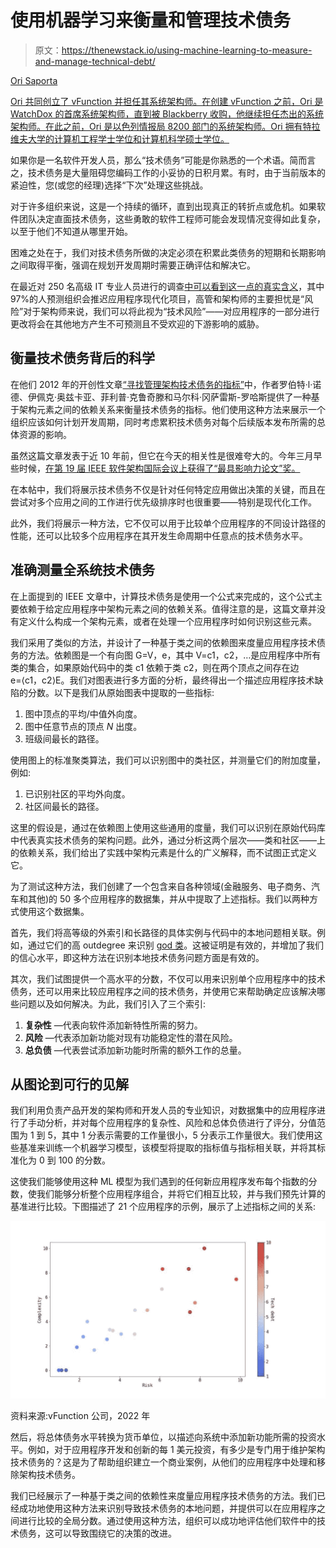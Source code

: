 # 使用机器学习来衡量和管理技术债务

> 原文：<https://thenewstack.io/using-machine-learning-to-measure-and-manage-technical-debt/>

[](https://www.linkedin.com/in/ori-saporta-9023b43/?originalSubdomain=il)

[Ori Saporta](https://www.linkedin.com/in/ori-saporta-9023b43/?originalSubdomain=il)

[Ori 共同创立了 vFunction 并担任其系统架构师。在创建 vFunction 之前，Ori 是 WatchDox 的首席系统架构师，直到被 Blackberry 收购，他继续担任杰出的系统架构师。在此之前，Ori 是以色列情报局 8200 部门的系统架构师。Ori 拥有特拉维夫大学的计算机工程学士学位和计算机科学硕士学位。](https://www.linkedin.com/in/ori-saporta-9023b43/?originalSubdomain=il)

[](https://www.linkedin.com/in/ori-saporta-9023b43/?originalSubdomain=il)[](https://www.linkedin.com/in/ori-saporta-9023b43/?originalSubdomain=il)

如果你是一名软件开发人员，那么“技术债务”可能是你熟悉的一个术语。简而言之，技术债务是大量阻碍您编码工作的小妥协的日积月累。有时，由于当前版本的紧迫性，您(或您的经理)选择“下次”处理这些挑战。

对于许多组织来说，这是一个持续的循环，直到出现真正的转折点或危机。如果软件团队决定直面技术债务，这些勇敢的软件工程师可能会发现情况变得如此复杂，以至于他们不知道从哪里开始。

困难之处在于，我们对技术债务所做的决定必须在积累此类债务的短期和长期影响之间取得平衡，强调在规划开发周期时需要正确评估和解决它。

在最近对 250 名高级 IT 专业人员进行的调查[中可以看到这一点的真实含义](https://vfunction.com/resources/report-wakefield-why-app-modernization-projects-fail/)，其中 97%的人预测组织会推迟应用程序现代化项目，高管和架构师的主要担忧是“风险”对于架构师来说，我们可以将此视为“技术风险”——对应用程序的一部分进行更改将会在其他地方产生不可预测且不受欢迎的下游影响的威胁。

## 衡量技术债务背后的科学

在他们 2012 年的开创性文章[“寻找管理架构技术债务的指标”](https://resources.sei.cmu.edu/asset_files/conferencepaper/2012_021_001_88045.pdf)中，作者罗伯特·l·诺德、伊佩克·奥兹卡亚、菲利普·克鲁奇滕和马尔科·冈萨雷斯-罗哈斯提供了一种基于架构元素之间的依赖关系来衡量技术债务的指标。他们使用这种方法来展示一个组织应该如何计划开发周期，同时考虑累积技术债务对每个后续版本发布所需的总体资源的影响。

虽然这篇文章发表于近 10 年前，但它在今天的相关性是很难夸大的。今年三月早些时候，[在第 19 届 IEEE 软件架构国际会议上获得了“最具影响力论文”奖。](https://twitter.com/ICSAconf/status/1499633253724360707)

在本帖中，我们将展示技术债务不仅是针对任何特定应用做出决策的关键，而且在尝试对多个应用之间的工作进行优先级排序时也很重要——特别是现代化工作。

此外，我们将展示一种方法，它不仅可以用于比较单个应用程序的不同设计路径的性能，还可以比较多个应用程序在其开发生命周期中任意点的技术债务水平。

## 准确测量全系统技术债务

在上面提到的 IEEE 文章中，计算技术债务是使用一个公式来完成的，这个公式主要依赖于给定应用程序中架构元素之间的依赖关系。值得注意的是，这篇文章并没有定义什么构成一个架构元素，或者在处理一个应用程序时如何识别这些元素。

我们采用了类似的方法，并设计了一种基于类之间的依赖图来度量应用程序技术债务的方法。依赖图是一个有向图 G=V，e，其中 V=c1，c2，…是应用程序中所有类的集合，如果原始代码中的类 c1 依赖于类 c2，则在两个顶点之间存在边 e=⟨c1，c2⟩E。我们对图表进行多方面的分析，最终得出一个描述应用程序技术缺陷的分数。以下是我们从原始图表中提取的一些指标:

1.  图中顶点的平均/中值外向度。
2.  图中任意节点的顶点 *N* 出度。
3.  班级间最长的路径。

使用图上的标准聚类算法，我们可以识别图中的类社区，并测量它们的附加度量，例如:

1.  已识别社区的平均外向度。
2.  社区间最长的路径。

这里的假设是，通过在依赖图上使用这些通用的度量，我们可以识别在原始代码库中代表真实技术债务的架构问题。此外，通过分析这两个层次——类和社区——上的依赖关系，我们给出了实践中架构元素是什么的广义解释，而不试图正式定义它。

为了测试这种方法，我们创建了一个包含来自各种领域(金融服务、电子商务、汽车和其他)的 50 多个应用程序的数据集，并从中提取了上述指标。我们以两种方式使用这个数据集。

首先，我们将高等级的外索引和长路径的具体实例与代码中的本地问题相关联。例如，通过它们的高 outdegree 来识别 [god 类](https://en.wikipedia.org/wiki/God_object)。这被证明是有效的，并增加了我们的信心水平，即这种方法在识别本地技术债务问题方面是有效的。

其次，我们试图提供一个高水平的分数，不仅可以用来识别单个应用程序中的技术债务，还可以用来比较应用程序之间的技术债务，并使用它来帮助确定应该解决哪些问题以及如何解决。为此，我们引入了三个索引:

1.  **复杂性** —代表向软件添加新特性所需的努力。
2.  **风险** —代表添加新功能对现有功能稳定性的潜在风险。
3.  **总负债** —代表尝试添加新功能时所需的额外工作的总量。

## 从图论到可行的见解

我们利用负责产品开发的架构师和开发人员的专业知识，对数据集中的应用程序进行了手动分析，并对每个应用程序的复杂性、风险和总体负债进行了评分，分值范围为 1 到 5，其中 1 分表示需要的工作量很小，5 分表示工作量很大。我们使用这些基准来训练一个机器学习模型，该模型将提取的指标值与指标相关联，并将其标准化为 0 到 100 的分数。

这使我们能够使用这种 ML 模型为我们遇到的任何新应用程序发布每个指数的分数，使我们能够分析整个应用程序组合，并将它们相互比较，并与我们预先计算的基准进行比较。下图描述了 21 个应用程序的示例，展示了上述指标之间的关系:

![](img/49f84485f10d76379c00f811971eaa1c.png)

资料来源:vFunction 公司，2022 年

然后，将总体债务水平转换为货币单位，以描述向系统中添加新功能所需的投资水平。例如，对于应用程序开发和创新的每 1 美元投资，有多少是专门用于维护架构技术债务的？这是为了帮助组织建立一个商业案例，从他们的应用程序中处理和移除架构技术债务。

我们已经展示了一种基于类之间的依赖性来度量应用程序技术债务的方法。我们已经成功地使用这种方法来识别导致技术债务的本地问题，并提供可以在应用程序之间进行比较的全局分数。通过使用这种方法，组织可以成功地评估他们软件中的技术债务，这可以导致围绕它的决策的改进。

<svg xmlns:xlink="http://www.w3.org/1999/xlink" viewBox="0 0 68 31" version="1.1"><title>Group</title> <desc>Created with Sketch.</desc></svg>